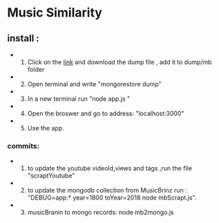# Music Similarity

## install :
  * 1. Click on the [link](https://postjceac-my.sharepoint.com/:u:/g/personal/sagima_post_jce_ac_il/ET0ePuk-ZdpIq27tgKelRiEB9korlzkHy0KRd-goN07dEw?e=PtgltK) and download the dump file , add it to dump/mb folder
  * 2. Open terminal and write "mongorestore dump"
  * 3. In a new terminal run "node app.js "
  * 4. Open the broswer and go to address: "localhost:3000"
  * 5. Use the app.
    
### commits:
   *  1. to update the youtube videoId,views and tags ,run the file "scraptYoutube"
   * 2. to update the mongodb collection from MusicBrinz run : "DEBUG=app:* year=1800 toYear=2018 node mbScrapt.js".
   * 3. musicBranin to mongo records: node mb2mongo.js



